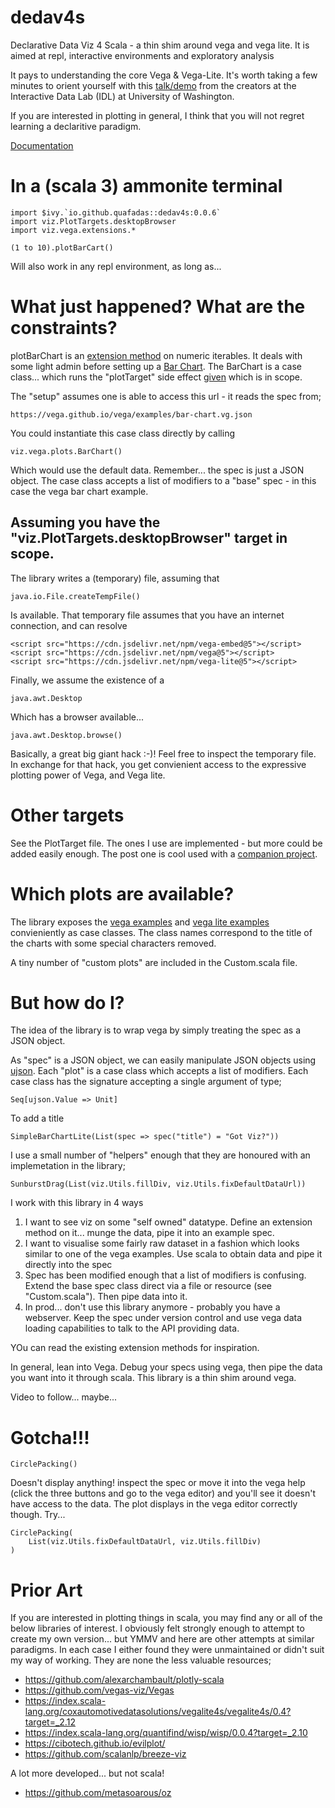 # dedav4s
Declarative Data Viz 4 Scala - a thin shim around vega and vega lite. It is aimed at repl, interactive environments and exploratory analysis

It pays to understanding the core Vega & Vega-Lite. It's worth taking a few minutes to orient yourself with this [talk/demo](https://www.youtube.com/watch?v=9uaHRWj04D4) from the creators at the Interactive Data Lab (IDL) at University of Washington.

If you are interested in plotting in general, I think that you will not regret learning a declaritive paradigm.

[Documentation](https://quafadas.github.io/dedav4s/) 

# In a (scala 3) ammonite terminal 

    import $ivy.`io.github.quafadas::dedav4s:0.0.6`
    import viz.PlotTargets.desktopBrowser
    import viz.vega.extensions.*

    (1 to 10).plotBarCart()

Will also work in any repl environment, as long as... 

# What just happened? What are the constraints? 
plotBarChart is an [extension method](https://dotty.epfl.ch/docs/reference/contextual/extension-methods.html) on numeric iterables. It deals with some light admin before setting up a [Bar Chart](https://vega.github.io/vega/examples/bar-chart/). The BarChart is a case class... which runs the "plotTarget" side effect [given](https://dotty.epfl.ch/docs/reference/contextual/givens.html) which is in scope. 

The "setup" assumes one is able to access this url - it reads the spec from;

    https://vega.github.io/vega/examples/bar-chart.vg.json

You could instantiate this case class directly by calling

    viz.vega.plots.BarChart()

Which would use the default data. Remember... the spec is just a JSON object. The case class accepts a list of modifiers to a "base" spec - in this case the vega bar chart example. 

## Assuming you have the "viz.PlotTargets.desktopBrowser" target in scope.

The library writes a (temporary) file, assuming that

    java.io.File.createTempFile() 

Is available. That temporary file assumes that you have an internet connection, and can resolve 

    <script src="https://cdn.jsdelivr.net/npm/vega-embed@5"></script>
    <script src="https://cdn.jsdelivr.net/npm/vega@5"></script>
    <script src="https://cdn.jsdelivr.net/npm/vega-lite@5"></script>

Finally, we assume the existence of a 

    java.awt.Desktop

Which has a browser available... 

    java.awt.Desktop.browse()

Basically, a great big giant hack :-)! Feel free to inspect the temporary file. In exchange for that hack, you get convienient access to the expressive plotting power of Vega, and Vega lite. 

# Other targets
See the PlotTarget file. The ones I use are implemented - but more could be added easily enough. The post one is cool used with a [companion project](https://github.com/Quafadas/viz-websockets).

# Which plots are available?
The library exposes the [vega examples](https://vega.github.io/vega/examples/) and [vega lite examples](https://vega.github.io/vega-lite/examples/) convieniently as case classes. The class names correspond to the title of the charts with some special characters removed. 

A tiny number of "custom plots" are included in the Custom.scala file.

# But how do I? 
The idea of the library is to wrap vega by simply treating the spec as a JSON object.  

As "spec" is a JSON object, we can easily manipulate JSON objects using [ujson](https://www.lihaoyi.com/post/uJsonfastflexibleandintuitiveJSONforScala.html). Each "plot" is a case class which accepts a list of modifiers. Each case class has the signature accepting a single argument of type; 

    Seq[ujson.Value => Unit]

To add a title

    SimpleBarChartLite(List(spec => spec("title") = "Got Viz?"))

I use a small number of "helpers" enough that they are honoured with an implemetation in the library; 

    SunburstDrag(List(viz.Utils.fillDiv, viz.Utils.fixDefaultDataUrl))

I work with this library in 4 ways
1. I want to see viz on some "self owned" datatype. Define an extension method on it... munge the data, pipe it into an example spec.
2. I want to visualise some fairly raw dataset in a fashion which looks similar to one of the vega examples. Use scala to obtain data and pipe it directly into the spec
3. Spec has been modified enough that a list of modifiers is confusing. Extend the base spec class direct via a file or resource (see "Custom.scala"). Then pipe data into it.
4. In prod... don't use this library anymore - probably you have a webserver. Keep the spec under version control and use vega data loading capabilities to talk to the API providing data. 

YOu can read the existing extension methods for inspiration.

In general, lean into Vega. Debug your specs using vega, then pipe the data you want into it through scala. This library is a thin shim around vega.

Video to follow... maybe... 

# Gotcha!!!

    CirclePacking() 

Doesn't display anything! inspect the spec or move it into the vega help (click the three buttons and go to the vega editor) and you'll see it doesn't have access to the data. The plot displays in the vega editor correctly though. Try... 

    CirclePacking(
        List(viz.Utils.fixDefaultDataUrl, viz.Utils.fillDiv)
    )

# Prior Art
If you are interested in plotting things in scala, you may find any or all of the below libraries of interest. I obviously felt strongly enough to attempt to create my own version... but YMMV and here are other attempts at similar paradigms. In each case I either found they were unmaintained or didn't suit my way of working. They are none the less valuable resources;

- https://github.com/alexarchambault/plotly-scala
- https://github.com/vegas-viz/Vegas
- https://index.scala-lang.org/coxautomotivedatasolutions/vegalite4s/vegalite4s/0.4?target=_2.12
- https://index.scala-lang.org/quantifind/wisp/wisp/0.0.4?target=_2.10
- https://cibotech.github.io/evilplot/
- https://github.com/scalanlp/breeze-viz

A lot more developed... but not scala!
- https://github.com/metasoarous/oz
